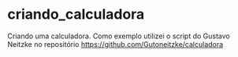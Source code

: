 # criando_calculadora
Criando uma calculadora. Como exemplo utilizei o script do Gustavo Neitzke no repositório https://github.com/Gutoneitzke/calculadora
